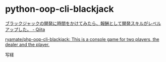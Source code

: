 # python-oop-cli-blackjack


[ブラックジャックの開発に時間をかけてみたら、報酬として開発スキルがレベルアップした。 - Qiita](https://qiita.com/ryamate/items/f77efb0888bb025e5f5b)

[ryamate/php-oop-cli-blackjack: This is a console game for two players, the dealer and the player.](https://github.com/ryamate/php-oop-cli-blackjack)

写経